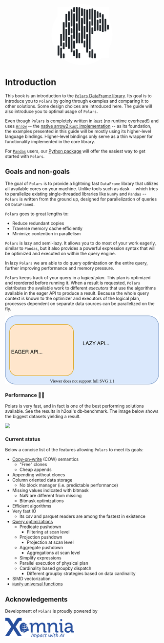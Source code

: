<div style="margin: 30px auto; background-color: white; border-radius: 50%; width: 200px; height: 200px;"><img src="https://raw.githubusercontent.com/pola-rs/polars-static/master/logos/polars-logo-dark.svg" alt="Polars logo" style="width: 168px; height: 168px; padding: 10px 20px;"></div>

# Introduction

This book is an introduction to the
[`Polars` DataFrame library](https://github.com/pola-rs/polars). Its goal is to
introduce you to `Polars` by going through examples and comparing it to other
solutions. Some design choices are introduced here. The guide will also introduce you to
optimal usage of `Polars`.

Even though `Polars` is completely written in [`Rust`](https://www.rust-lang.org/) (no
runtime overhead!) and uses [`Arrow`](https://arrow.apache.org/) -- the
[native arrow2 `Rust` implementation](https://github.com/jorgecarleitao/arrow2) -- as its foundation, the
examples presented in this guide will be mostly using its higher-level language
bindings. Higher-level bindings only serve as a thin wrapper for functionality implemented in the core library.

For [`Pandas`](https://pandas.pydata.org/) users, our
[Python package](https://pypi.org/project/polars/) will offer the easiest way to get started with
`Polars`.

## Goals and non-goals

The goal of `Polars` is to provide a lightning fast `DataFrame` library that utilizes all
available cores on your machine. Unlike tools such as dask -- which tries to parallelize existing single-threaded libraries
like `NumPy` and `Pandas` -- `Polars` is written from the ground up, designed for parallelization of queries on `DataFrame`s.

`Polars` goes to great lengths to:

- Reduce redundant copies
- Traverse memory cache efficiently
- Minimize contention in parallelism

`Polars` is lazy and semi-lazy. It allows you to do most of your work eagerly, similar to `Pandas`, but
it also provides a powerful expression syntax that will be optimized and executed on within the query engine.

In lazy `Polars` we are able to do query optimization on the entire query, further improving performance and memory pressure.

`Polars` keeps track of your query in a *logical plan*. This
plan is optimized and reordered before running it. When a result is requested, `Polars`
distributes the available work to different *executors* that use the algorithms available
in the eager API to produce a result. Because the whole query context is known to
the optimizer and executors of the logical plan, processes dependent on separate data
sources can be parallelized on the fly.

![](https://raw.githubusercontent.com/pola-rs/polars-static/master/docs/api.svg)

### Performance 🚀🚀

Polars is very fast, and in fact is one of the best performing solutions available.
See the results in h2oai's db-benchmark. The image below shows the biggest datasets yielding a result.

![](https://www.ritchievink.com/img/post-35-polars-0.15/db-benchmark.png)

### Current status

Below a concise list of the features allowing `Polars` to meet its goals:

- [Copy-on-write](https://en.wikipedia.org/wiki/Copy-on-write) (COW) semantics
  - "Free" clones
  - Cheap appends
- Appending without clones
- Column oriented data storage
  - No block manager (i.e. predictable performance)
- Missing values indicated with bitmask
  - NaN are different from missing
  - Bitmask optimizations
- Efficient algorithms
- Very fast IO
  - Its csv and parquet readers are among the fastest in existence
- [Query optimizations](optimizations/lazy/intro.md)
  - Predicate pushdown
    - Filtering at scan level
  - Projection pushdown
    - Projection at scan level
  - Aggregate pushdown
    - Aggregations at scan level
  - Simplify expressions
  - Parallel execution of physical plan
  - Cardinality based groupby dispatch
    - Different groupby strategies based on data cardinality
- SIMD vectorization
- [`NumPy` universal functions](https://numpy.org/doc/stable/reference/ufuncs.html)

## Acknowledgements

Development of `Polars` is proudly powered by

[![Xomnia](https://raw.githubusercontent.com/pola-rs/polars-static/master/sponsors/xomnia.png)](https://www.xomnia.com)